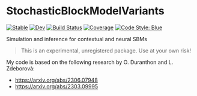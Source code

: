 # StochasticBlockModelVariants

[![Stable](https://img.shields.io/badge/docs-stable-blue.svg)](https://gdalle.github.io/StochasticBlockModelVariants.jl/stable/)
[![Dev](https://img.shields.io/badge/docs-dev-blue.svg)](https://gdalle.github.io/StochasticBlockModelVariants.jl/dev/)
[![Build Status](https://github.com/gdalle/StochasticBlockModelVariants.jl/actions/workflows/CI.yml/badge.svg?branch=main)](https://github.com/gdalle/StochasticBlockModelVariants.jl/actions/workflows/CI.yml?query=branch%3Amain)
[![Coverage](https://codecov.io/gh/gdalle/StochasticBlockModelVariants.jl/branch/main/graph/badge.svg)](https://codecov.io/gh/gdalle/StochasticBlockModelVariants.jl)
[![Code Style: Blue](https://img.shields.io/badge/code%20style-blue-4495d1.svg)](https://github.com/invenia/BlueStyle)

Simulation and inference for contextual and neural SBMs 

> This is an experimental, unregistered package. Use at your own risk!

My code is based on the following research by O. Duranthon and L. Zdeborovà:

- <https://arxiv.org/abs/2306.07948>
- <https://arxiv.org/abs/2303.09995>

